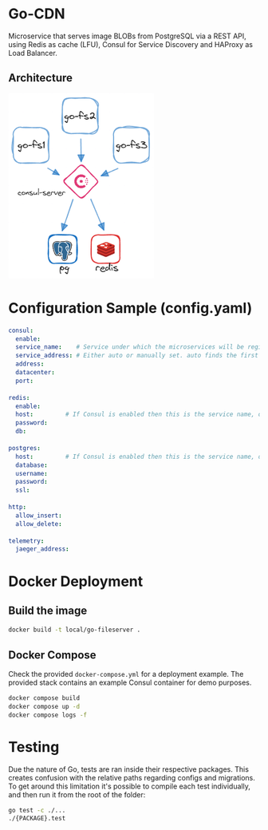 # Go-CDN
Microservice that serves image BLOBs from PostgreSQL via a REST API, using Redis as cache (LFU), Consul for Service Discovery and HAProxy as Load Balancer.

## Architecture
![architecture](./assets/architecture_sketch.png)

# Configuration Sample (config.yaml)
```yaml
consul:
  enable: 
  service_name:    # Service under which the microservices will be registered. Each one will have an unique id.
  service_address: # Either auto or manually set. auto finds the first non-loopback address.
  address: 
  datacenter: 
  port: 

redis:
  enable: 
  host:         # If Consul is enabled then this is the service name, otherwise ip:port
  password: 
  db: 

postgres:
  host:         # If Consul is enabled then this is the service name, otherwise ip:port
  database: 
  username:
  password: 
  ssl: 

http:
  allow_insert: 
  allow_delete:

telemetry:
  jaeger_address:
```

# Docker Deployment
## Build the image
```bash
docker build -t local/go-fileserver .
```

## Docker Compose
Check the provided `docker-compose.yml` for a deployment example. The provided stack contains an example Consul container for demo purposes.
```bash
docker compose build 
docker compose up -d
docker compose logs -f
```

# Testing
Due the nature of Go, tests are ran inside their respective packages. This creates confusion with the relative paths regarding configs and migrations.
To get around this limitation it's possible to compile each test individually, and then run it from the root of the folder:
```bash
go test -c ./...
./{PACKAGE}.test 
```
